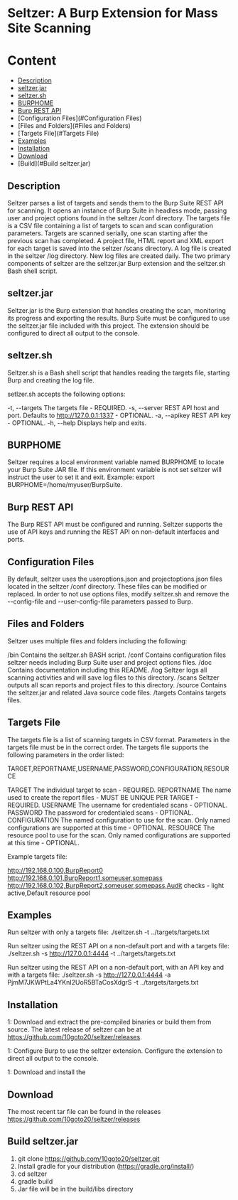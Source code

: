 # Seltzer: A Burp Extension for Mass Site Scanning

# Content
- [Description](#Description)
- [seltzer.jar](#seltzer.jar)
- [seltzer.sh](#seltzer.sh)
- [BURPHOME](#BURPHOME)
- [Burp REST API](#BurpRESTAPI)
- [Configuration Files](#Configuration Files)
- [Files and Folders](#Files and Folders)
- [Targets File](#Targets File)
- [Examples](#Examples)
- [Installation](#Installation)
- [Download](#Download)
- [Build](#Build seltzer.jar)

## Description

Seltzer parses a list of targets and sends them to the Burp Suite REST API for scanning.
It opens an instance of Burp Suite in headless mode, passing user and project options found in the seltzer /conf directory.
The targets file is a CSV file containing a list of targets to scan and scan configuration parameters.
Targets are scanned serially, one scan starting after the previous scan has completed.
A project file, HTML report and XML export for each target is saved into the seltzer /scans directory.
A log file is created in the seltzer /log directory.  New log files are created daily.
The two primary components of seltzer are the seltzer.jar Burp extension and the seltzer.sh Bash shell script.

## seltzer.jar

Seltzer.jar is the Burp extension that handles creating the scan, monitoring its progress and exporting the results.
Burp Suite must be configured to use the seltzer.jar file included with this project.
The extension should be configured to direct all output to the console.

## seltzer.sh
Seltzer.sh is a Bash shell script that handles reading the targets file, starting Burp and creating the log file.

setlzer.sh accepts the following options:

-t, --targets	The targets file - REQUIRED.
-s, --server	REST API host and port.  Defaults to http://127.0.0.1:1337 - OPTIONAL.
-a, --apikey	REST API key - OPTIONAL.
-h, --help	Displays help and exits.

## BURPHOME

Seltzer requires a local environment variable named BURPHOME to locate your Burp Suite JAR file.
If this environment variable is not set seltzer will instruct the user to set it and exit.
Example: export BURPHOME=/home/myuser/BurpSuite.

## Burp REST API

The Burp REST API must be configured and running.
Seltzer supports the use of API keys and running the REST API on non-default interfaces and ports.

## Configuration Files

By default, seltzer uses the useroptions.json and projectoptions.json files located in the seltzer /conf directory.
These files can be modified or replaced.
In order to not use options files, modify seltzer.sh and remove the --config-file and --user-config-file parameters passed to Burp.

## Files and Folders

Seltzer uses multiple files and folders including the following:

/bin		Contains the seltzer.sh BASH script.
/conf		Contains configuration files seltzer needs including Burp Suite user and project options files.
/doc		Contains documentation including this README.
/log		Seltzer logs all scanning activities and will save log files to this directory.
/scans		Seltzer outputs all scan reports and project files to this directory.
/source		Contains the seltzer.jar and related Java source code files.
/targets	Contains targets files.

## Targets File

The targets file is a list of scanning targets in CSV format.
Parameters in the targets file must be in the correct order.
The targets file supports the following parameters in the order listed:

TARGET,REPORTNAME,USERNAME,PASSWORD,CONFIGURATION,RESOURCE

TARGET		The individual target to scan - REQUIRED.
REPORTNAME	The name used to create the report files - MUST BE UNIQUE PER TARGET - REQUIRED.
USERNAME	The username for credentialed scans - OPTIONAL.
PASSWORD	The password for credentialed scans - OPTIONAL.
CONFIGURATION	The named configuration to use for the scan.  Only named configurations are supported at this time - OPTIONAL.
RESOURCE	The resource pool to use for the scan.  Only named configurations are supported at this time - OPTIONAL.

Example targets file:

http://192.168.0.100,BurpReport0
http://192.168.0.101,BurpReport1,someuser,somepass
http://192.168.0.102,BurpReport2,someuser,somepass,Audit checks - light active,Default resource pool

## Examples

Run seltzer with only a targets file:
./seltzer.sh -t ../targets/targets.txt

Run seltzer using the REST API on a non-default port and with a targets file:
./seltzer.sh -s http://127.0.0.1:4444 -t ../targets/targets.txt

Run seltzer using the REST API on a non-default port, with an API key and with a targets file:
./seltzer.sh -s http://127.0.0.1:4444 -a PjmM7JKWPtLa4YKnI2UoR5BTaCosXdgrS -t ../targets/targets.txt

## Installation 

1: Download and extract the pre-compiled binaries or build them from source.  The latest release of seltzer can be at https://github.com/10goto20/seltzer/releases.

1: Configure Burp to use the seltzer extension.  Configure the extension to direct all output to the console.

1: Download and install the 

## Download

The most recent tar file can be found in the releases https://github.com/10goto20/seltzer/releases

## Build seltzer.jar

1. git clone https://github.com/10goto20/seltzer.git
2. Install gradle for your distribution (https://gradle.org/install/)
3. cd seltzer
4. gradle build
5. Jar file will be in the build/libs directory

